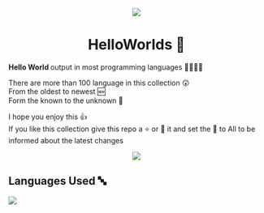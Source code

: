 <p align=center>
  <img align=center src="https://media.giphy.com/media/QTfX9Ejfra3ZmNxh6B/giphy.gif" />
</p>
<h1 align=center>
  HelloWorlds 👋
</h1>

<p>
  <b> Hello World </b> output in most programming languages 👨‍💻👩‍💻
</p>
<p>
  There are more than 100 language in this collection 😲
  <br />
  From the oldest to newest 🆕
  <br />
  Form the known to the unknown 🤩
</p>
<p>
  I hope you enjoy this 👍
  <br />
  If you like this collection give this repo a ⭐ or 🍴 it and set the 🔔 to All to be informed about the latest changes
</p>
<p align=center>
  <img align=center src="https://media.giphy.com/media/Vf3ZKdillTMOOaOho0/giphy.gif" />
</p>

<h2>
  Languages Used 🔤
</h2>
<img src="https://img.shields.io/badge/C-A8B9CC?style=flat&logo=c&logoColor=white" />
